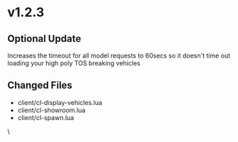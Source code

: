 # v1.2.3

## Optional Update

Increases the timeout for all model requests to 60secs so it doesn't time out loading your high poly TOS breaking vehicles&#x20;

## Changed Files

* client/cl-display-vehicles.lua
* client/cl-showroom.lua
* client/cl-spawn.lua

\
